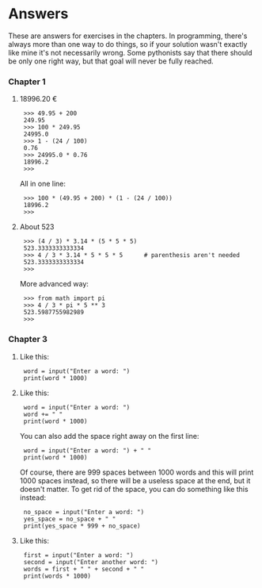# Answers

These are answers for exercises in the chapters. In programming, there's always more than one way to do things, so if your solution wasn't exactly like mine it's not necessarily wrong. Some pythonists say that there should be only one right way, but that goal will never be fully reached.

### Chapter 1

1. 18996.20 €

        >>> 49.95 + 200
        249.95
        >>> 100 * 249.95
        24995.0
        >>> 1 - (24 / 100)
        0.76
        >>> 24995.0 * 0.76
        18996.2
        >>>

    All in one line:

        >>> 100 * (49.95 + 200) * (1 - (24 / 100))
        18996.2
        >>>

2. About 523

        >>> (4 / 3) * 3.14 * (5 * 5 * 5)
        523.3333333333334
        >>> 4 / 3 * 3.14 * 5 * 5 * 5      # parenthesis aren't needed
        523.3333333333334
        >>>

    More advanced way:

        >>> from math import pi
        >>> 4 / 3 * pi * 5 ** 3
        523.5987755982989
        >>>

### Chapter 3

1. Like this:

        word = input("Enter a word: ")
        print(word * 1000)

2. Like this:

        word = input("Enter a word: ")
        word += " "
        print(word * 1000)

    You can also add the space right away on the first line:

        word = input("Enter a word: ") + " "
        print(word * 1000)

    Of course, there are 999 spaces between 1000 words and this will print 1000 spaces instead, so there will be a useless space at the end, but it doesn't matter. To get rid of the space, you can do something like this instead:

        no_space = input("Enter a word: ")
        yes_space = no_space + " "
        print(yes_space * 999 + no_space)

3. Like this:

        first = input("Enter a word: ")
        second = input("Enter another word: ")
        words = first + " " + second + " "
        print(words * 1000)
